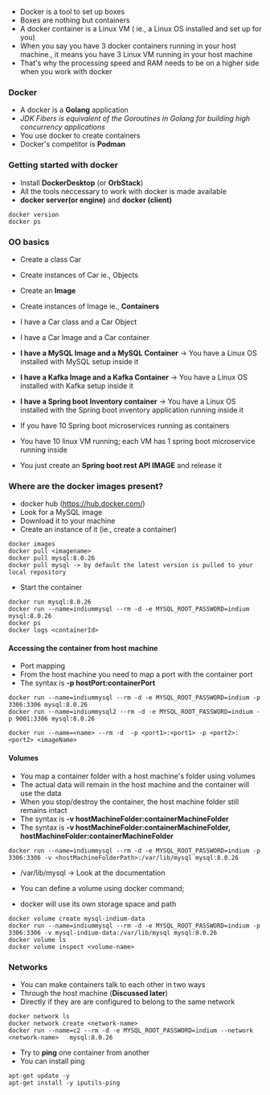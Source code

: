 * Docker is a tool to set up boxes
* Boxes are nothing but containers
* A docker container is a Linux VM ( ie., a Linux OS installed and set up for you)
* When you say you have 3 docker containers running in your host machine., it means you have 3 Linux VM running in your host machine
* That's why the processing speed and RAM needs to be on a higher side when you work with docker

### Docker 

* A docker is a **Golang** application
* *JDK Fibers is equivalent of the Goroutines in Golang for building high concurrency applications*
* You use docker to create containers
* Docker's competitor is **Podman**

### Getting started with docker

* Install **DockerDesktop** (or **OrbStack**)
* All the tools neccessary to work with docker is made available
* **docker server(or engine)** and **docker (client)**

```
docker version
docker ps
```

### OO basics

* Create a class Car
* Create instances of Car ie., Objects

* Create an **Image**
* Create instances of Image ie., **Containers**

* I have a Car class and a Car Object
* I have a Car Image and a Car container

* **I have a MySQL Image and a MySQL Container** -> You have a Linux OS installed with MySQL setup inside it
* **I have a Kafka Image and a Kafka Container** -> You have a Linux OS installed with Kafka setup inside it
* **I have a Spring boot Inventory container** -> You have a Linux OS installed with the Spring boot inventory application running inside it
* If you have 10 Spring boot microservices running as containers
* You have 10 linux VM running; each VM has 1 spring boot microservice running inside
* You just create an **Spring boot rest API IMAGE** and release it


### Where are the docker images present?

* docker hub (https://hub.docker.com/)
* Look for a MySQL image
* Download it to your machine
* Create an instance of it (ie., create a container)

```
docker images
docker pull <imagename>
docker pull mysql:8.0.26
docker pull mysql -> by default the latest version is pulled to your local repository
```

* Start the container

```
docker run mysql:8.0.26
docker run --name=indiummysql --rm -d -e MYSQL_ROOT_PASSWORD=indium mysql:8.0.26
docker ps
docker logs <containerId>
```

#### Accessing the container from host machine

* Port mapping
* From the host machine you need to map a port with the container port
* The syntax is **-p hostPort:containerPort**

```
docker run --name=indiummysql --rm -d -e MYSQL_ROOT_PASSWORD=indium -p 3306:3306 mysql:8.0.26
docker run --name=indiummysql2 --rm -d -e MYSQL_ROOT_PASSWORD=indium -p 9001:3306 mysql:8.0.26
```

```
docker run --name=<name> --rm -d  -p <port1>:<port1> -p <port2>:<port2> <imageName>
```

#### Volumes

* You map a container folder with a host machine's folder using volumes
* The actual data will remain in the host machine and the container will use the data
* When you stop/destroy the container, the host machine folder still remains intact
* The syntax is **-v hostMachineFolder:containerMachineFolder**
* The syntax is **-v hostMachineFolder:containerMachineFolder, hostMachineFolder:containerMachineFolder**
 
```
docker run --name=indiummysql --rm -d -e MYSQL_ROOT_PASSWORD=indium -p 3306:3306 -v <hostMachineFolderPath>:/var/lib/mysql mysql:8.0.26
```

* /var/lib/mysql -> Look at the documentation


* You can define a volume using docker command;
* docker will use its own storage space and path

```
docker volume create mysql-indium-data
docker run --name=indiummysql --rm -d -e MYSQL_ROOT_PASSWORD=indium -p 3306:3306 -v mysql-indium-data:/var/lib/mysql mysql:8.0.26
docker volume ls
docker volume inspect <volume-name>
```


### Networks

* You can make containers talk to each other in two ways
* Through the host machine (**Discussed later**)
* Directly if they are are configured to belong to the same network


```
docker network ls
docker network create <network-name>
docker run --name=c2 --rm -d -e MYSQL_ROOT_PASSWORD=indium --network <network-name>   mysql:8.0.26
```			

* Try to **ping** one container from another
* You can install ping
```
apt-get update -y
apt-get install -y iputils-ping
```

























